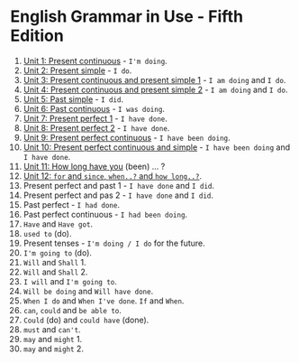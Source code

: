 # English Grammar in Use - Fifth Edition

1. [Unit 1: Present continuous](unit_1-present_continuous/exercises.md) - `I'm doing`.
2. [Unit 2: Present simple](unit_2-present_simple/exercises.md) - `I do`.
3. [Unit 3: Present continuous and present simple 1](unit_3-present_continuous_and_present_simple/exercises.md) - `I am doing` and `I do`.
4. [Unit 4: Present continuous and present simple 2](unit_4-present_continuous_and_present_simple_2/exercises.md) - `I am doing` and `I do`.
5. [Unit 5: Past simple](unit_5-past_simple/exercises.md) - `I did`.
6. [Unit 6: Past continuous](unit_6-past_continuous/exercises.md) - `I was doing`.
7. [Unit 7: Present perfect 1](unit_7-present_perfect/exercises.md) - `I have done`.
8. [Unit 8: Present perfect 2](unit_8-present_perfect_2/exercises.md) - `I have done`.
9. [Unit 9: Present perfect continuous](unit_9-present_perfect_continuous/exercises.md) - `I have been doing`.
10. [Unit 10: Present perfect continuous and simple](unit_10-present_perfect_continuous_and_simple/exercises.md) - `I have been doing` and `I have done`.
11. [Unit 11: How long have you](unit_11-how_long_have_you_been/exercises.md) (been) ... ?
12. [Unit 12: `for` and `since`, `when..?` and `how long..?`](unit_12-for_and_since/exercises.md).
13. Present perfect and past 1 - `I have done` and `I did`.
14. Present perfect and pas 2 - `I have done` and `I did`.
15. Past perfect - `I had done`.
16. Past perfect continuous - `I had been doing`.
17. `Have` and `Have got`.
18. `used to` (do).
19. Present tenses - `I'm doing / I do` for the future.
20. `I'm going to` (do).
21. `Will` and `Shall` 1.
22. `Will` and `Shall` 2.
23. `I will` and `I'm going to`.
24. `Will be doing` and `Will have done`.
25. `When I do` and `When I've done`. `If` and `When`.
26. `can`, `could` and `be able to`.
27. `Could` (do) and `could have` (done).
28. `must` and `can't`.
29. `may` and `might` 1.
30. `may` and `might` 2.